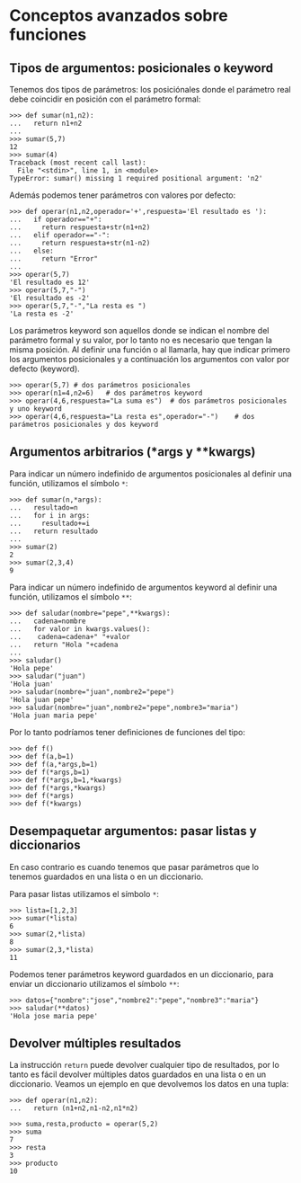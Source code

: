 # Conceptos avanzados sobre funciones

## Tipos de argumentos: posicionales o keyword

Tenemos dos tipos de parámetros: los posiciónales donde el parámetro real debe coincidir en posición con el parámetro formal:

	>>> def sumar(n1,n2):
	...   return n1+n2
	... 
	>>> sumar(5,7)
	12
	>>> sumar(4)
	Traceback (most recent call last):
	  File "<stdin>", line 1, in <module>
	TypeError: sumar() missing 1 required positional argument: 'n2'

Además podemos tener parámetros con valores por defecto:

	>>> def operar(n1,n2,operador='+',respuesta='El resultado es '):
	...   if operador=="+":
	...     return respuesta+str(n1+n2)
	...   elif operador=="-":
	...     return respuesta+str(n1-n2)
	...   else:
	...     return "Error"
	... 
	>>> operar(5,7)
	'El resultado es 12'
	>>> operar(5,7,"-")
	'El resultado es -2'
	>>> operar(5,7,"-","La resta es ")
	'La resta es -2'


Los parámetros keyword son aquellos donde se indican el nombre del parámetro formal y su valor, por lo tanto no es necesario que tengan la misma posición. Al definir una función o al llamarla, hay que indicar primero los argumentos posicionales y a continuación los argumentos con valor por defecto (keyword). 

	>>> operar(5,7)	# dos parámetros posicionales
	>>> operar(n1=4,n2=6)	# dos parámetros keyword
	>>> operar(4,6,respuesta="La suma es")	# dos parámetros posicionales y uno keyword
	>>> operar(4,6,respuesta="La resta es",operador="-")	# dos parámetros posicionales y dos keyword


## Argumentos arbitrarios (\*args y \*\*kwargs)

Para indicar un número indefinido de argumentos posicionales al definir una función, utilizamos el símbolo `*`:

	>>> def sumar(n,*args):
	...   resultado=n
	...   for i in args:
	...     resultado+=i
	...   return resultado
	... 
	>>> sumar(2)
	2
	>>> sumar(2,3,4)
	9

Para indicar un número indefinido de argumentos keyword al definir una función,  utilizamos el símbolo `**`:

	>>> def saludar(nombre="pepe",**kwargs):
	...   cadena=nombre
	...   for valor in kwargs.values():
	...    cadena=cadena+" "+valor
	...   return "Hola "+cadena
	... 
	>>> saludar()
	'Hola pepe'
	>>> saludar("juan")
	'Hola juan'
	>>> saludar(nombre="juan",nombre2="pepe")
	'Hola juan pepe'
	>>> saludar(nombre="juan",nombre2="pepe",nombre3="maria")
	'Hola juan maria pepe'

Por lo tanto podríamos tener definiciones de funciones del tipo:

	>>> def f()
	>>> def f(a,b=1)
	>>> def f(a,*args,b=1)
	>>> def f(*args,b=1)
	>>> def f(*args,b=1,*kwargs)
	>>> def f(*args,*kwargs)
	>>> def f(*args)
	>>> def f(*kwargs)

## Desempaquetar argumentos: pasar listas y diccionarios

En caso contrario es cuando tenemos que pasar parámetros que lo tenemos guardados en una lista o en un diccionario.

Para pasar listas utilizamos el símbolo `*`:

	>>> lista=[1,2,3]
	>>> sumar(*lista)
	6
	>>> sumar(2,*lista)
	8
	>>> sumar(2,3,*lista)
	11

Podemos tener parámetros keyword guardados en un diccionario, para enviar un diccionario utilizamos el símbolo `**`:

	>>> datos={"nombre":"jose","nombre2":"pepe","nombre3":"maria"}
	>>> saludar(**datos)
	'Hola jose maria pepe'

## Devolver múltiples resultados

La instrucción `return` puede devolver cualquier tipo de resultados, por lo tanto es fácil devolver múltiples datos guardados en una lista o en un diccionario. Veamos un ejemplo en que devolvemos los datos en una tupla:

	>>> def operar(n1,n2):
	...   return (n1+n2,n1-n2,n1*n2)	

	>>> suma,resta,producto = operar(5,2)
	>>> suma
	7
	>>> resta
	3
	>>> producto
	10
